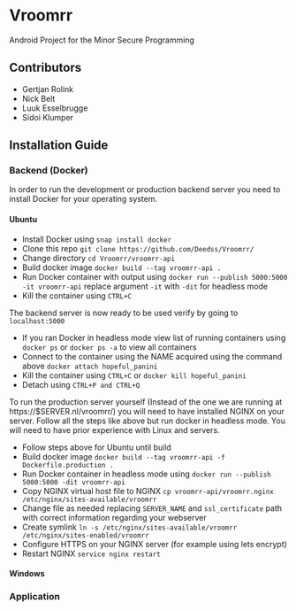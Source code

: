 # Vroomrr
Android Project for the Minor Secure Programming

## Contributors
- Gertjan Rolink
- Nick Belt
- Luuk Esselbrugge
- Sidoi Klumper

## Installation Guide
### Backend (Docker)
In order to run the development or production backend server you need to install Docker for your operating system.

#### Ubuntu
- Install Docker using `snap install docker`
- Clone this repo `git clone https://github.com/Deedss/Vroomrr/`
- Change directory `cd Vroomrr/vroomrr-api`
- Build docker image `docker build --tag vroomrr-api .`
- Run Docker container with output using `docker run --publish 5000:5000 -it vroomrr-api` replace argument `-it` with `-dit` for headless mode
- Kill the container using `CTRL+C`

The backend server is now ready to be used verify by going to `localhost:5000`
- If you ran Docker in headless mode view list of running containers using `docker ps` or `docker ps -a` to view all containers
- Connect to the container using the NAME acquired using the command above `docker attach hopeful_panini`
- Kill the container using `CTRL+C` or `docker kill hopeful_panini` 
- Detach using `CTRL+P and CTRL+Q`

To run the production server yourself (Instead of the one we are running at https://$SERVER.nl/vroomrr/) you will need to have installed NGINX on your server. Follow all the steps like above but run docker in headless mode. You will need to have prior experience with Linux and servers.
- Follow steps above for Ubuntu until build
- Build docker image `docker build --tag vroomrr-api -f Dockerfile.production .`
- Run Docker container in headless mode using `docker run --publish 5000:5000 -dit vroomrr-api`
- Copy NGINX virtual host file to NGINX `cp vroomrr-api/vroomrr.nginx /etc/nginx/sites-available/vroomrr`
- Change file as needed replacing `SERVER_NAME` and `ssl_certificate` path with correct information regarding your webserver
- Create symlink `ln -s /etc/nginx/sites-available/vroomrr /etc/nginx/sites-enabled/vroomrr`
- Configure HTTPS on your NGINX server (for example using lets encrypt)
- Restart NGINX `service nginx restart`

#### Windows

### Application
